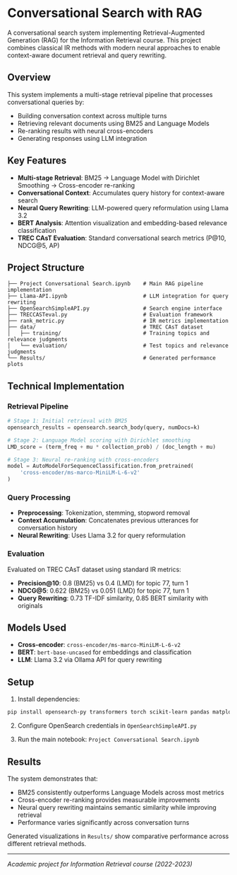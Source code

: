 # Conversational Search with RAG

A conversational search system implementing Retrieval-Augmented Generation (RAG) for the Information Retrieval course. This project combines classical IR methods with modern neural approaches to enable context-aware document retrieval and query rewriting.

## Overview

This system implements a multi-stage retrieval pipeline that processes conversational queries by:
- Building conversation context across multiple turns
- Retrieving relevant documents using BM25 and Language Models
- Re-ranking results with neural cross-encoders
- Generating responses using LLM integration

## Key Features

- **Multi-stage Retrieval**: BM25 → Language Model with Dirichlet Smoothing → Cross-encoder re-ranking
- **Conversational Context**: Accumulates query history for context-aware search
- **Neural Query Rewriting**: LLM-powered query reformulation using Llama 3.2
- **BERT Analysis**: Attention visualization and embedding-based relevance classification
- **TREC CAsT Evaluation**: Standard conversational search metrics (P@10, NDCG@5, AP)

## Project Structure

```
├── Project Conversational Search.ipynb    # Main RAG pipeline implementation
├── Llama-API.ipynb                        # LLM integration for query rewriting
├── OpenSearchSimpleAPI.py                 # Search engine interface
├── TRECCASTeval.py                        # Evaluation framework
├── rank_metric.py                         # IR metrics implementation
├── data/                                  # TREC CAsT dataset
│   ├── training/                          # Training topics and relevance judgments
│   └── evaluation/                        # Test topics and relevance judgments
└── Results/                               # Generated performance plots
```

## Technical Implementation

### Retrieval Pipeline
```python
# Stage 1: Initial retrieval with BM25
opensearch_results = opensearch.search_body(query, numDocs=k)

# Stage 2: Language Model scoring with Dirichlet smoothing
LMD_score = (term_freq + mu * collection_prob) / (doc_length + mu)

# Stage 3: Neural re-ranking with cross-encoders
model = AutoModelForSequenceClassification.from_pretrained(
    'cross-encoder/ms-marco-MiniLM-L-6-v2'
)
```

### Query Processing
- **Preprocessing**: Tokenization, stemming, stopword removal
- **Context Accumulation**: Concatenates previous utterances for conversation history
- **Neural Rewriting**: Uses Llama 3.2 for query reformulation

### Evaluation
Evaluated on TREC CAsT dataset using standard IR metrics:
- **Precision@10**: 0.8 (BM25) vs 0.4 (LMD) for topic 77, turn 1
- **NDCG@5**: 0.622 (BM25) vs 0.051 (LMD) for topic 77, turn 1
- **Query Rewriting**: 0.73 TF-IDF similarity, 0.85 BERT similarity with originals

## Models Used

- **Cross-encoder**: `cross-encoder/ms-marco-MiniLM-L-6-v2`
- **BERT**: `bert-base-uncased` for embeddings and classification
- **LLM**: Llama 3.2 via Ollama API for query rewriting

## Setup

1. Install dependencies:
```bash
pip install opensearch-py transformers torch scikit-learn pandas matplotlib seaborn nltk spacy
```

2. Configure OpenSearch credentials in `OpenSearchSimpleAPI.py`

3. Run the main notebook: `Project Conversational Search.ipynb`

## Results

The system demonstrates that:
- BM25 consistently outperforms Language Models across most metrics
- Cross-encoder re-ranking provides measurable improvements
- Neural query rewriting maintains semantic similarity while improving retrieval
- Performance varies significantly across conversation turns

Generated visualizations in `Results/` show comparative performance across different retrieval methods.

---

*Academic project for Information Retrieval course (2022-2023)*
